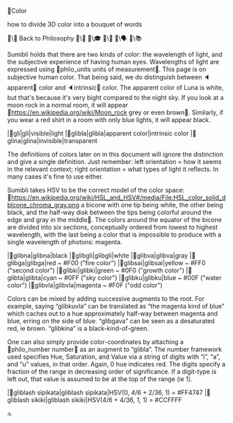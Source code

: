 📛Color

how to divide 3D color
into a bouquet of words

🔗\🧠 Back to Philosophy
🔗\🚀
🔗\🎓
🔗\🌳
🔗\🗣️
🔗\📚

Sumibli holds that there are two kinds of color: the wavelength of light, and the subjective experience of having human eyes. Wavelengths of light are expressed using 🔗philo_units units of measurement💬. This page is on subjective human color. That being said, we do distinguish between 🔈apparent💬 color and 🔈intrinsic💬 color. The apparent color of Luna is white, but that's because it's very bight compared to the night sky. If you look at a moon rock in a normal room, it will appear 🔗https://en.wikipedia.org/wiki/Moon_rock grey or even brown💬. Similarly, if you wear a red shirt in a room with only blue lights, it will appear black.

|🎏gli|gli|visible|light
|🎏glibla|glibla|apparent color|intrinsic color
|🎏glina|glina|invisible|transparent

The definitions of colors later on in this document will ignore the distinction and give a single definition. Just remember: left orientation = how it seems in the relevant context; right orientation = what types of light it reflects. In many cases it's fine to use either.

Sumibli takes HSV to be the correct model of the color space: 🔗https://en.wikipedia.org/wiki/HSL_and_HSV#/media/File:HSL_color_solid_dblcone_chroma_gray.png a bicone with one tip being white, the other being black, and the half-way disk between the tips being colorful around the edge and gray in the middle💬. The colors around the equator of the bicone are divided into six sections, conceptually ordered from lowest to highest wavelength, with the last being a color that is impossible to produce with a single wavelength of photons: magenta.

|🎏glibna|glibna|black
|🎏glibgli|glibgli|white
|🎏glibva|glibva|gray
|🎏glibga|glibga|red ~ #F00
("fire color")
|🎏glibsai|glibsai|yellow ~ #FF0
("second color")
|🎏glibki|glibki|green ~ #0F0
("growth color")
|🎏glibta|glibta|cyan ~ #0FF
("sky color")
|🎏glibku|glibku|blue ~ #00F
("water color")
|🎏glibvla|glibvla|magenta ~ #F0F
("odd color")

Colors can be mixed by adding successive augments to the root. For example, saying “glibkuvla” can be translated as “the magenta kind of blue” which caches out to a hue approximately half-way between magenta and blue, erring on the side of blue. “glibgava” can be seen as a desaturated red, ie brown. “glibkina” is a black-kind-of-green.

One can also simply provide color-coordinates by attaching a 🔗philo_number number💬 as an augment to “glibla”. The number framework used specifies Hue, Saturation, and Value via a string of digits with “i”, “a”, and “u” values, in that order. Again, 0 hue indicates red. The digits specify a fraction of the range in decreasing order of significance. If a digit-type is left out, that value is assumed to be at the top of the range (ie 1).

|🎏gliblash sipikata|gliblash sipikata|HSV(0, 4/6 + 2/36, 1)
= #FF4747
|🎏gliblash sikiki|gliblash sikiki|HSV(4/6 + 4/36, 1, 1)
= #CCFFFF

🔝
